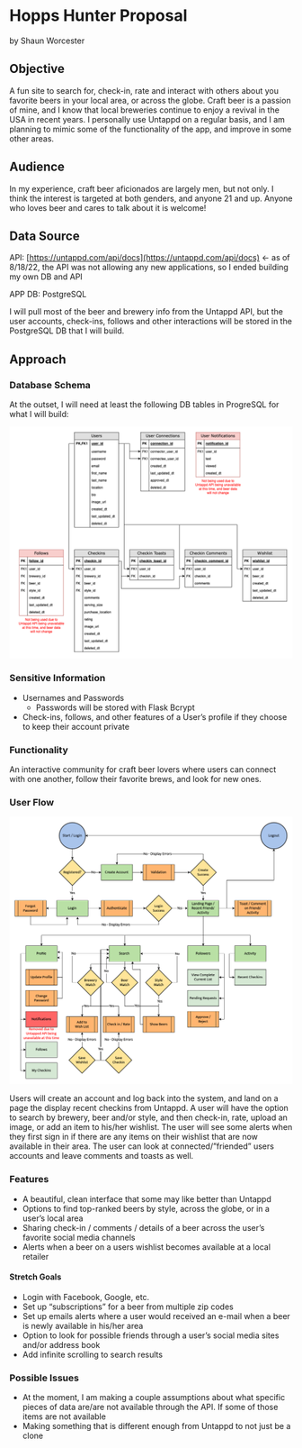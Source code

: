 # Hopps Hunter Proposal
by Shaun Worcester

## Objective
A fun site to search for, check-in, rate and interact with others about you favorite beers in your local area, or across the globe. Craft beer is a passion of mine, and I know that local breweries continue to enjoy a revival in the USA in recent years. I personally use Untappd on a regular basis, and I am planning to mimic some of the functionality of the app, and improve in some other areas.

## Audience
In my experience, craft beer aficionados are largely men, but not only. I think the interest is targeted at both genders, and anyone 21 and up. Anyone who loves beer and cares to talk about it is welcome!

## Data Source
API: [https://untappd.com/api/docs](https://untappd.com/api/docs) &larr; as of 8/18/22, the API was not allowing any new applications, so I ended building my own DB and API 

APP DB: PostgreSQL

I will pull most of the beer and brewery info from the Untappd API, but the user accounts, check-ins, follows and other interactions will be stored in the PostgreSQL DB that I will build.

## Approach
### Database Schema
At the outset, I will need at least the following DB tables in ProgreSQL for what I will build:

![Hopps Hunter DB Schema.png](https://github.com/shaunwo/hopps-hunter/blob/d6c6d3c40a2a2a7b9a824d0906ee9043b6bd3f69/Hopps%20Hunter%20DB%20Schema.png)

### Sensitive Information

* Usernames and Passwords
	* Passwords will be stored with Flask Bcrypt
* Check-ins, follows, and other features of a User’s profile if they choose to keep their account private

### Functionality
An interactive community for craft beer lovers where users can connect with one another, follow their favorite brews, and look for new ones.

### User Flow
![Hopps Hunter User Flow Diagram.png](https://github.com/shaunwo/hopps-hunter/blob/2ffc8cd10cf6aab314f9c28cb0e5f0670044ef7d/Hopps%20Hunter%20User%20Flow%20Diagram.png)

Users will create an account and log back into the system, and land on a page the display recent checkins from Untappd. A user will have the option to search by brewery, beer and/or style, and then check-in, rate, upload an image, or add an item to his/her wishlist. The user will see some alerts when they first sign in if there are any items on their wishlist that are now available in their area. The user can look at connected/”friended” users accounts and leave comments and toasts as well.

### Features
* A beautiful, clean interface that some may like better than Untappd
* Options to find top-ranked beers by style, across the globe, or in a user’s local area
* Sharing check-in / comments / details of a beer across the user’s favorite social media channels
* Alerts when a beer on a users wishlist becomes available at a local retailer

#### Stretch Goals
* Login with Facebook, Google, etc.
* Set up “subscriptions” for a beer from multiple zip codes
* Set up emails alerts where a user would received an e-mail when a beer is newly available in his/her area
* Option to look for possible friends through a user’s social media sites and/or address book
* Add infinite scrolling to search results

### Possible Issues
* At the moment, I am making a couple assumptions about what specific pieces of data are/are not available through the API. If some of those items are not available 
* Making something that is different enough from Untappd to not just be a clone
